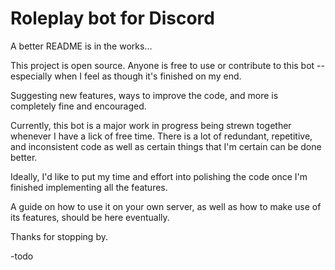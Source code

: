 # Roleplay bot for Discord
A better README is in the works...

This project is open source. Anyone is free to use or contribute to this bot -- especially when I feel as though it's finished on my end.

Suggesting new features, ways to improve the code, and more is completely fine and encouraged.

Currently, this bot is a major work in progress being strewn together whenever I have a lick of free time. There is a lot of redundant, repetitive, and inconsistent code as well as certain things that I'm certain can be done better.

Ideally, I'd like to put my time and effort into polishing the code once I'm finished implementing all the features.

A guide on how to use it on your own server, as well as how to make use of its features, should be here eventually.

Thanks for stopping by.

-todo
